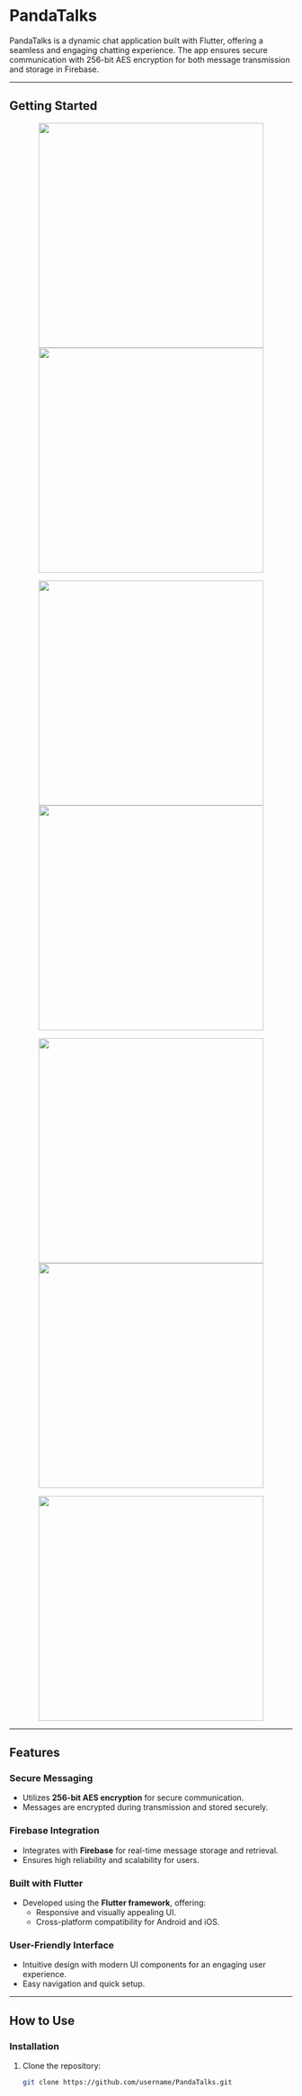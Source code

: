 # PandaTalks

PandaTalks is a dynamic chat application built with Flutter, offering a seamless and engaging chatting experience. The app ensures secure communication with 256-bit AES encryption for both message transmission and storage in Firebase.

---

## Getting Started

<p align="center">
<img src="https://user-images.githubusercontent.com/77544758/210411139-cbb169e6-3ceb-4d3c-846a-0d9520f28b00.png" width="400" height="400">
<img src="https://user-images.githubusercontent.com/77544758/210411176-4d964776-cf62-43a3-b1ee-4045da159a6f.png" width="400" height="400">
</p>
<p align="center">
<img src="https://user-images.githubusercontent.com/77544758/210411213-676d6dc7-8cab-4d27-9ec8-a8d751cf3665.png" width="400" height="400">
<img src="https://user-images.githubusercontent.com/77544758/210411248-ab0d75fa-698a-4c1c-9739-a3797d64411b.png" width="400" height="400">
</p>
<p align="center">
<img src="https://user-images.githubusercontent.com/77544758/210411303-35223c15-315a-45f0-a74d-ba18aea7b4e8.png" width="400" height="400">
<img src="https://user-images.githubusercontent.com/77544758/210411342-261dcd5a-fa77-4dde-bb65-b85d63267917.png" width="400" height="400">
</p>
<p align="center">
<img src="https://user-images.githubusercontent.com/77544758/210411396-8abfe1ed-01d4-4d21-a63a-38f77f50a3fb.png" width="400" height="400">
</p>

---

## Features

### Secure Messaging
- Utilizes **256-bit AES encryption** for secure communication.
- Messages are encrypted during transmission and stored securely.

### Firebase Integration
- Integrates with **Firebase** for real-time message storage and retrieval.
- Ensures high reliability and scalability for users.

### Built with Flutter
- Developed using the **Flutter framework**, offering:
  - Responsive and visually appealing UI.
  - Cross-platform compatibility for Android and iOS.

### User-Friendly Interface
- Intuitive design with modern UI components for an engaging user experience.
- Easy navigation and quick setup.

---

## How to Use

### Installation

1. Clone the repository:
   ```bash
   git clone https://github.com/username/PandaTalks.git
